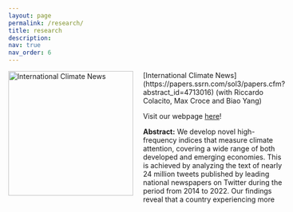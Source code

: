 ```yaml
---
layout: page
permalink: /research/
title: research
description: 
nav: true
nav_order: 6
---
```


<div style="display: flex; align-items: flex-start;">
    <img src="https://majoarteaga.github.io/assets/img/cai_fig.png" alt="International Climate News" style="width: 250px; margin-right: 20px;">
    <div>
        [International Climate News](https://papers.ssrn.com/sol3/papers.cfm?abstract_id=4713016) (with Riccardo Colacito, Max Croce and Biao Yang)

Visit our webpage [here](https://sites.google.com/view/internationalclimatenews/home)!

**Abstract:** We develop novel high-frequency indices that measure climate attention, covering a wide range of both developed and emerging economies. This is achieved by analyzing the text of nearly 24 million tweets published by leading national newspapers on Twitter during the period from 2014 to 2022. Our findings reveal that a country experiencing more

